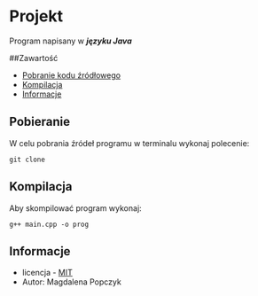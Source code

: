 # Projekt

Program napisany w ***języku Java***

##Zawartość

* [Pobranie kodu źródłowego](#pobieranie)
* [Kompilacja](#kompilacja)
* [Informacje](#informacje)

## Pobieranie
W celu pobrania źródeł programu w terminalu wykonaj polecenie:

```shell
git clone
```

## Kompilacja

Aby skompilować program wykonaj:

```shell
g++ main.cpp -o prog
```

## Informacje

- licencja - [MIT](https://epodreczniki.pl)
- Autor: Magdalena Popczyk
